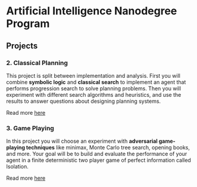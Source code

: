 # Artificial Intelligence Nanodegree Program

## Projects

### 2. Classical Planning
This project is split between implementation and analysis. First you will combine **symbolic logic** and **classical search** to implement an agent that performs progression search to solve planning problems. Then you will experiment with different search algorithms and heuristics, and use the results to answer questions about designing planning systems.

Read more [here](/AIND-Planning)


### 3. Game Playing
In this project you will choose an experiment with **adversarial game-playing techniques** like minimax, Monte Carlo tree search, opening books, and more. Your goal will be to build and evaluate the performance of your agent in a finite deterministic two player game of perfect information called Isolation.

Read more [here](/AIND-Isolation)

